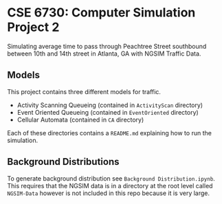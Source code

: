 # CSE 6730: Computer Simulation Project 2

Simulating average time to pass through Peachtree Street southbound between 10th and 14th street in Atlanta, GA with NGSIM Traffic Data.

## Models

This project contains three different models for traffic. 
- Activity Scanning Queueing (contained in `ActivityScan` directory)
- Event Oriented Queueing (contained in `EventOriented` directory)
- Cellular Automata (contained in `CA` directory)

Each of these directories contains a `README.md` explaining how to run the simulation.

## Background Distributions
To generate background distribution see `Background Distribution.ipynb`. This requires that the NGSIM data is in a directory at the root level called `NGSIM-Data` however is not included in this repo because it is very large.
